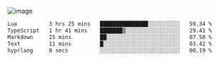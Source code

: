 ![image](https://github-profile-trophy.vercel.app/?username=CMOISDEAD&theme=oldie&row=1&no-frame=true&no-bg=true&margin-w=15&margin-h=15)
<!--START_SECTION:waka-->

```txt
Lua          3 hrs 25 mins   ███████████████░░░░░░░░░░   59.34 %
TypeScript   1 hr 41 mins    ███████▒░░░░░░░░░░░░░░░░░   29.41 %
Markdown     25 mins         ██░░░░░░░░░░░░░░░░░░░░░░░   07.50 %
Text         11 mins         █░░░░░░░░░░░░░░░░░░░░░░░░   03.42 %
hyprlang     0 secs          ░░░░░░░░░░░░░░░░░░░░░░░░░   00.19 %
```

<!--END_SECTION:waka--> 
